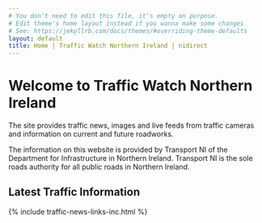 ```yaml
---
# You don't need to edit this file, it's empty on purpose.
# Edit theme's home layout instead if you wanna make some changes
# See: https://jekyllrb.com/docs/themes/#overriding-theme-defaults
layout: default
title: Home | Traffic Watch Northern Ireland | nidirect
---
```


<h1 id="main-content">
    Welcome to Traffic Watch Northern Ireland
</h1>
<p class="intro">
    The site provides traffic news, images and live feeds from traffic cameras and information on current and future roadworks.
</p>
<p>
    The information on this website is provided by Transport NI of the Department for Infrastructure in Northern Ireland. Transport NI is the sole roads authority for all public roads in Northern Ireland. <br />
</p>

## Latest Traffic Information

{% include traffic-news-links-inc.html %}

<br/>